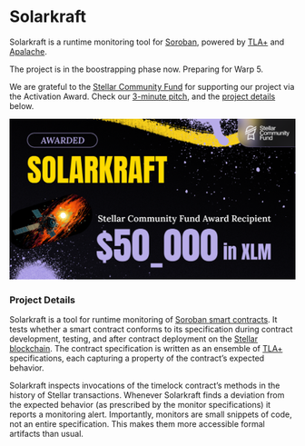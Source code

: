 # Solarkraft

Solarkraft is a runtime monitoring tool for [Soroban][], powered by [TLA+][] and [Apalache][].

The project is in the boostrapping phase now. Preparing for Warp 5.

We are grateful to the [Stellar Community Fund][] for supporting our project via
the Activation Award. Check our [3-minute pitch][], and the [project details](#project-details) below.

![activation award](./assets/solarkraft-stellar-activation.png)

### Project Details

Solarkraft is a tool for runtime monitoring of [Soroban smart contracts][Soroban]. It tests whether a smart contract conforms to its specification during contract development, testing, and after contract deployment on the [Stellar blockchain][Stellar]. The contract specification is written as an ensemble of [TLA+][] specifications, each capturing a property of the contract’s expected behavior.

Solarkraft inspects invocations of the timelock contract’s methods in the history of Stellar transactions. Whenever Solarkraft finds a deviation from the expected behavior (as prescribed by the monitor specifications) it reports a monitoring alert. Importantly, monitors are small snippets of code, not an entire specification. This makes them more accessible formal artifacts than usual.

[Stellar]: https://stellar.org/
[Soroban]: https://developers.stellar.org/docs/smart-contracts/getting-started/setup
[TLA+]: https://lamport.azurewebsites.net/tla/tla.html
[Apalache]: https://github.com/informalsystems/apalache
[Stellar Community Fund]: https://communityfund.stellar.org/
[3-minute pitch]: https://www.youtube.com/watch?v=Ogdy4AHfMRA
[timelock contract]: https://github.com/stellar/soroban-examples/tree/main/timelock
